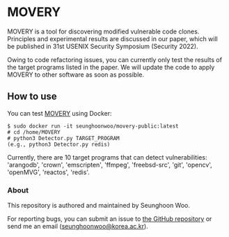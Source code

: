 # MOVERY

MOVERY is a tool for discovering modified vulnerable code clones.
Principles and experimental results are discussed in our paper, which will be published in
31st USENIX Security Symposium (Security 2022).

Owing to code refactoring issues, you can currently only test the results of the target programs listed in the paper. We will update the code to apply MOVERY to other software as soon as possible.

## How to use
You can test [MOVERY](https://hub.docker.com/r/seunghoonwoo/movery-public) using Docker:
```
$ sudo docker run -it seunghoonwoo/movery-public:latest
# cd /home/MOVERY
# python3 Detector.py TARGET_PROGRAM
(e.g., python3 Detector.py redis)
```

Currently, there are 10 target programs that can detect vulnerabilities:
'arangodb', 'crown', 'emscripten', 'ffmpeg', 'freebsd-src', 'git', 'opencv', 'openMVG', 'reactos', 'redis'.

### About
This repository is authored and maintained by Seunghoon Woo.

For reporting bugs, you can submit an issue to [the GitHub repository](https://github.com/WOOSEUNGHOON/MOVERY-public) or send me an email (<seunghoonwoo@korea.ac.kr>).
